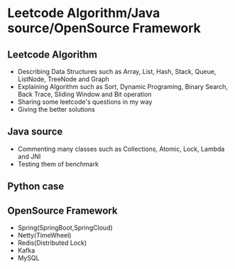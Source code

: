 # Leetcode Algorithm/Java source/OpenSource Framework

## Leetcode Algorithm
- Describing Data Structures such as Array, List, Hash, Stack, Queue, ListNode, TreeNode and Graph
- Explaining Algorithm such as Sort, Dynamic Programing, Binary Search, Back Trace, Sliding Window and Bit operation
- Sharing some leetcode's questions in my way
- Giving the better solutions

## Java source
- Commenting many classes such as Collections, Atomic, Lock, Lambda and JNI
- Testing them of benchmark

## Python case

## OpenSource Framework
- Spring(SpringBoot,SpringCloud)
- Netty(TimeWheel)
- Redis(Distributed Lock)
- Kafka
- MySQL
